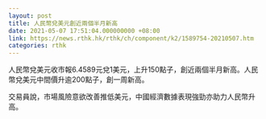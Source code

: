 ```yaml
---
layout: post
title: 人民幣兌美元創近兩個半月新高
date: 2021-05-07 17:51:04.000000000 +08:00
link: https://news.rthk.hk/rthk/ch/component/k2/1589754-20210507.htm
categories: rthk
---
```


人民幣兌美元收市報6.4589元兌1美元，上升150點子，創近兩個半月新高。人民幣兌美元中間價升逾200點子，創一周新高。

交易員說，市場風險意欲改善推低美元，中國經濟數據表現強勁亦助力人民幣升高。
